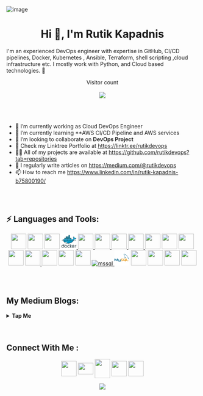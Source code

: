 ![image](https://github.com/rutikdevops/RutikDevOps/assets/109506158/b863ee60-0347-412c-9ed4-268af2773134)

<h1 align="center">Hi 👋, I'm Rutik Kapadnis</h1>

I'm an experienced DevOps engineer with expertise in GitHub, CI/CD pipelines, Docker, Kubernetes , Ansible, Terraform, shell scripting ,cloud infrastructure etc. I mostly work with Python, and Cloud based technologies. 🚀


<p align="center"> 
Visitor count<br>
  <br>
  <img src="https://profile-counter.glitch.me/Rutik Kapadnis/count.svg" />
</p>
<br >
<br />


- 🔭 I’m currently working as Cloud DevOps Engineer
- 🌱 I’m currently learning **AWS CI/CD Pipeline and AWS services
- 👯 I’m looking to collaborate on **DevOps Project**
- 📝 Check my Linktree Portfolio at https://linktr.ee/rutikdevops
- 👨‍💻 All of my projects are available at https://github.com/rutikdevops?tab=repositories
- 📝 I regularly write articles on https://medium.com/@rutikdevops
- 📫 How to reach me https://www.linkedin.com/in/rutik-kapadnis-b75800190/
<br >
<br />

  

  
## :zap: Languages and Tools:
<p align="center"> 
<a href="https://learn.microsoft.com/en-us/dotnet/csharp/" target="_blank" rel="noreferrer"> <img src="https://raw.githubusercontent.com/rutikdevops/logos/1119b9f84c0290e0f0b38982099a2bd027a48bf1/icons/csharp/csharp-plain.svg" width="40" height="40"/></a>
<a href="https://python.org/" target="_blank" rel="noreferrer"> <img src="https://media1.giphy.com/media/KAq5w47R9rmTuvWOWa/giphy.gif" width="40" height="40"/></a>
<a href="https://www.linux.org/" target="blank" rel="noreferrer"> <img src="https://www.vectorlogo.zone/logos/linux/linux-icon.svg" width="40" height="40" /></a>
<a href="https://www.docker.com/" target="_blank" rel="noreferrer"> <img src="https://raw.githubusercontent.com/devicons/devicon/master/icons/docker/docker-original-wordmark.svg" alt="docker" width="40" height="40"/> </a>
<a href="https://www.jenkins.io/" target="_blank" rel="noreferrer"> <img src="https://raw.githubusercontent.com/rutikdevops/logos/1119b9f84c0290e0f0b38982099a2bd027a48bf1/icons/jenkins/jenkins-original.svg" width="40" height="40"/> </a>
<a href="https://kubernetes.io/" target="_blank" rel="noreferrer"> <img src="https://raw.githubusercontent.com/rutikdevops/logos/1119b9f84c0290e0f0b38982099a2bd027a48bf1/icons/kubernetes/kubernetes-plain.svg" width="40" height="40"/> </a>
<a href="https://www.terraform.io/" target="_blank" rel="noreferrer"> <img src="https://raw.githubusercontent.com/rutikdevops/logos/1119b9f84c0290e0f0b38982099a2bd027a48bf1/icons/terraform/terraform-original-wordmark.svg" width="40" height="40"/> </a>
<a href="https://aws.amazon.com/" target="_blank" rel="noreferrer"> <img src="https://raw.githubusercontent.com/rutikdevops/logos/1119b9f84c0290e0f0b38982099a2bd027a48bf1/icons/amazonwebservices/amazonwebservices-original-wordmark.svg" width="40" height="40" /> </a>
<a href="https://www.nagios.org/" target="_blank" rel="noreferrer"> <img src="https://miro.medium.com/max/736/1*Wv7InsOzfX7gTWZWYd-T2A.png" width="40" height="40" /></a>
<a href="https://www.chef.io/" target="_blank" rel="noreferrer"><img src="https://intellyx.com/wp-content/uploads/2019/04/chef-software_facebook-share_min-560x416.png" width="40" height="40" /></a>
<a href="https://maven.apache.org/" target="_blank" rel="noreferrer"><img src="https://logowik.com/content/uploads/images/maven-apache3537.jpg" width="40" height="40" /></a>
<a href="https://www.sonarsource.com/products/sonarqube/" target="_blank" rel="noreferrer"><img src="https://www.svgrepo.com/show/354365/sonarqube.svg" width="40" height="40" /></a>
<a href="https://code.visualstudio.com/" target="_blank" ><img src="https://i.giphy.com/media/IdyAQJVN2kVPNUrojM/200.webp" width="40" height="40" /> </a>
<a href="https://www.ansible.com/" target="blank" rel="noreferrer"><img src="https://raw.githubusercontent.com/rutikdevops/logos/1119b9f84c0290e0f0b38982099a2bd027a48bf1/icons/ansible/ansible-plain.svg" width="40" height="40" /></a>
<a href="https://github.com/" target="_blank" rel="noreferrer"><img src="https://media4.giphy.com/media/du3J3cXyzhj75IOgvA/giphy.gif?cid=ecf05e47ly2ckx8fxckeku743n26h2afd81xlke461hl548o&rid=giphy.gif&ct=g" width="40" height="40" /></a>
<a href="https://www.arduino.cc/" target="_blank" rel="noreferrer"><img src="https://media1.giphy.com/media/a7Ik5hjrFQuxiPKFZO/200w.gif" width="40" height="40" /></a> 
<a href="https://www.microsoft.com/en-us/sql-server" target="_blank" rel="noreferrer"> <img src="https://www.svgrepo.com/show/303229/microsoft-sql-server-logo.svg" alt="mssql" width="40" height="40"/> </a>
<a href="https://www.mysql.com/" target="_blank" rel="noreferrer"> <img src="https://raw.githubusercontent.com/devicons/devicon/master/icons/mysql/mysql-original-wordmark.svg" alt="mysql" width="40" height="40"/></a>
<a href="https://www.sonatype.com/products/nexus-repository" target="_blank" rel="noreferrer"> <img src="https://www.cosmos.esa.int/documents/514868/515269/header-nexus.png/4ed5a00e-411c-9f29-8670-4ab854230057?t=1509370341696" width="40" height="40" /></a>
<a href="https://html.com/" target="_blank" ><img src="https://raw.githubusercontent.com/rutikdevops/logos/1119b9f84c0290e0f0b38982099a2bd027a48bf1/icons/html5/html5-original.svg" width="40" height="40" /></a>
<a href="https://www.w3schools.com/css/" target="_blank" ><img src="https://raw.githubusercontent.com/rutikdevops/logos/1119b9f84c0290e0f0b38982099a2bd027a48bf1/icons/css3/css3-plain.svg" width="40" height="40" /></a>
<a href="https://www.javascript.com/" target="_blank" ><img src="https://w7.pngwing.com/pngs/640/199/png-transparent-javascript-logo-html-javascript-logo-angle-text-rectangle-thumbnail.png" width="40" height="40" /></a>
</p>
<br >
<br />


## My Medium Blogs:
<details>
  <summary><b>Tap Me</b></summary>
<img src="https://hashnode-blog-cards.vercel.app/api/getHashnodeBlog?url=https://rutikdevops.hashnode.dev/embarking-on-a-journey-my-first-step-into-the-world-of-blogging&large=false&theme=dark"/>
</p>
  </details>
<br >
</br>




## Connect With Me :
<p align="center">
<a href="mailto:rutikkapadnis123@gmail.com" target="blank"><img align="center" src="https://img.icons8.com/?size=192&id=P7UIlhbpWzZm&format=png" height="40" width="40" /></a>
<a href="https://www.linkedin.com/in/rutik-kapadnis-b75800190/" target="blank"><img align="center" src="https://raw.githubusercontent.com/rahuldkjain/github-profile-readme-generator/master/src/images/icons/Social/linked-in-alt.svg" height="30" width="40" /></a>
<a href="https://medium.com/@rutikdevops" target="blank"><img align="center" src="https://img.icons8.com/?size=192&id=GCFsv1L11D1z&format=png" height="50" width="40" /></a>
<a href="https://twitter.com/KapadnisRutik" target="blank"><img align="center" src="https://raw.githubusercontent.com/rahuldkjain/github-profile-readme-generator/master/src/images/icons/Social/twitter.svg" height="40" width="40" /></a>
<a href="https://www.instagram.com/rutik_kapadnis_12/" target="blank"><img align="center" src="https://raw.githubusercontent.com/rahuldkjain/github-profile-readme-generator/master/src/images/icons/Social/instagram.svg" height="40" width="40" /></a>
</p>



<div id="header" align="center">
  <img src="https://camo.githubusercontent.com/a4c584bce1c41271485d28f92aaf9f581b3c88b68ca723b6edfd58b4ba988c2b/68747470733a2f2f63646e2e6472696262626c652e636f6d2f75736572732f313138373833362f73637265656e73686f74732f363533393432392f70726f6772616d65722e676966" width="400"/>
</div>

